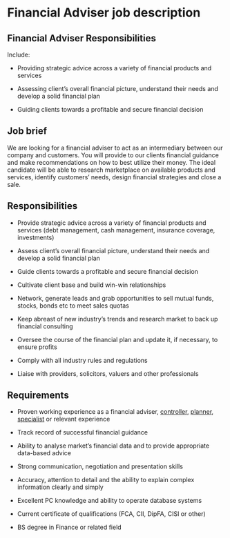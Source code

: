 # Financial Adviser job description


## Financial Adviser Responsibilities

Include:

* Providing strategic advice across a variety of financial products and services

* Assessing client’s overall financial picture, understand their needs and develop a solid financial plan

* Guiding clients towards a profitable and secure financial decision


## Job brief

We are looking for a financial adviser to act as an intermediary between our company and customers. You will provide to our clients financial guidance and make recommendations on how to best utilize their money. The ideal candidate will be able to research marketplace on available products and services, identify customers’ needs, design financial strategies and close a sale.


## Responsibilities

* Provide strategic advice across a variety of financial products and services (debt management, cash management, insurance coverage, investments)

* Assess client’s overall financial picture, understand their needs and develop a solid financial plan

* Guide clients towards a profitable and secure financial decision

* Cultivate client base and build win-win relationships

* Network, generate leads and grab opportunities to sell mutual funds, stocks, bonds etc to meet sales quotas

* Keep abreast of new industry’s trends and research market to back up financial consulting

* Oversee the course of the financial plan and update it, if necessary, to ensure profits

* Comply with all industry rules and regulations

* Liaise with providers, solicitors, valuers and other professionals


## Requirements

* Proven working experience as a financial adviser, <a href="https://resources.workable.com/financial-controller-job-description">controller</a>, <a href="https://resources.workable.com/financial-planner-job-description">planner</a>, <a href="https://resources.workable.com/financial-specialist-job-description">specialist</a> or relevant experience

* Track record of successful financial guidance

* Ability to analyse market’s financial data and to provide appropriate data-based advice

* Strong communication, negotiation and presentation skills

* Accuracy, attention to detail and the ability to explain complex information clearly and simply

* Excellent PC knowledge and ability to operate database systems

* Current certificate of qualifications (FCA, CII, DipFA, CISI or other)

* BS degree in Finance or related field
